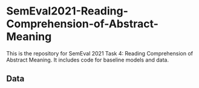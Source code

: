 # SemEval2021-Reading-Comprehension-of-Abstract-Meaning
 This is the repository for SemEval 2021 Task 4: Reading Comprehension of Abstract Meaning. It includes code for baseline models and data.

## Data
